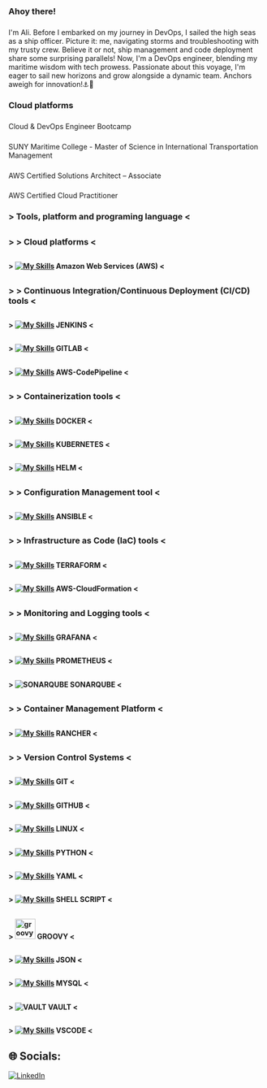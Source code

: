 <h3 align="left">Ahoy there!</h3>

###

<p align="left">I'm Ali. Before I embarked on my journey in DevOps, I sailed the high seas as a ship officer. Picture it: me, navigating storms and troubleshooting with my trusty crew. Believe it or not, ship management and code deployment share some surprising parallels! Now, I'm a DevOps engineer, blending my maritime wisdom with tech prowess. Passionate about this voyage, I'm eager to sail new horizons and grow alongside a dynamic team. Anchors aweigh for innovation!⚓🚀</p>

###

<h3 align="left">Cloud platforms</h3>

###

<p align="left">Cloud & DevOps Engineer Bootcamp</p>

###

<p align="left">SUNY Maritime College  -  Master of Science in International Transportation Management</p>

###

<p align="left">AWS Certified Solutions Architect – Associate</p>

###

<p align="left">AWS Certified Cloud Practitioner</p>

###

<h3 align="left">> Tools, platform and programing language <</h3>

###

## <h3 align="left">> > Cloud platforms <</h3> 
## <h4 align="left">> [![My Skills](https://skillicons.dev/icons?i=aws)](https://skillicons.dev)  Amazon Web Services (AWS) <</h4> 
##
## <h3 align="left">> > Continuous Integration/Continuous Deployment (CI/CD) tools <</h3> 
## <h4 align="left">> [![My Skills](https://skillicons.dev/icons?i=jenkins)](https://skillicons.dev) JENKINS <</h4>
## <h4 align="left">> [![My Skills](https://skillicons.dev/icons?i=gitlab)](https://skillicons.dev) GITLAB <</h4>
## <h4 align="left">> [![My Skills](https://skillicons.dev/icons?i=aws)](https://skillicons.dev) AWS-CodePipeline <</h4>
##
## <h3 align="left">> > Containerization tools <</h3> 
## <h4 align="left">> [![My Skills](https://skillicons.dev/icons?i=docker&perline=3)](https://skillicons.dev) DOCKER <</h4> 
## <h4 align="left">> [![My Skills](https://skillicons.dev/icons?i=kubernetes&perline=3)](https://skillicons.dev) KUBERNETES <</h4> 
## <h4 align="left">> [![My Skills](https://skillicons.dev/icons?i=helm&perline=3)](https://skillicons.dev) HELM <</h4>
##
## <h3 align="left">> > Configuration Management tool <</h3> 
## <h4 align="left">> [![My Skills](https://skillicons.dev/icons?i=ansible)](https://skillicons.dev) ANSIBLE <</h4> 
##
## <h3 align="left">> > Infrastructure as Code (IaC) tools <</h3>
## <h4 align="left">> [![My Skills](https://skillicons.dev/icons?i=terraform)](https://skillicons.dev) TERRAFORM <</h4> 
## <h4 align="left">> [![My Skills](https://skillicons.dev/icons?i=aws)](https://skillicons.dev) AWS-CloudFormation <</h4> 
## <h3 align="left">> > Monitoring and Logging tools <</h3>
## <h4 align="left">> [![My Skills](https://skillicons.dev/icons?i=grafana)](https://skillicons.dev) GRAFANA <</h4> 
## <h4 align="left">> [![My Skills](https://skillicons.dev/icons?i=prometheus)](https://skillicons.dev) PROMETHEUS <</h4>
## <h4 align="left">> ![SONARQUBE](https://img.shields.io/badge/sonarqube-4E9BCD.svg?style=for-the-badge&logo=sonarqube&logoColor=white&color=%234E9BCD) SONARQUBE <</h4>
## 
## <h3 align="left">> > Container Management Platform <</h3>
## <h4 align="left">> [![My Skills](https://skillicons.dev/icons?i=rancher)](https://skillicons.dev) RANCHER <</h4> 
##
## <h3 align="left">> > Version Control Systems  <</h3>
## <h4 align="left">> [![My Skills](https://skillicons.dev/icons?i=git)](https://skillicons.dev) GIT <</h4> 
## <h4 align="left">> [![My Skills](https://skillicons.dev/icons?i=github)](https://skillicons.dev) GITHUB <</h4> 

##
## <h4 align="left">> [![My Skills](https://skillicons.dev/icons?i=linux)](https://skillicons.dev) LINUX <</h4> 
## <h4 align="left">> [![My Skills](https://skillicons.dev/icons?i=py )](https://skillicons.dev) PYTHON <</h4> 
## <h4 align="left">> [![My Skills](https://skillicons.dev/icons?i=yaml)](https://skillicons.dev) YAML <</h4> 
## <h4 align="left">> [![My Skills](https://skillicons.dev/icons?i=bash)](https://skillicons.dev) SHELL SCRIPT <</h4> 
## <h4 align="left">>  <img src="https://cdn.jsdelivr.net/gh/devicons/devicon/icons/groovy/groovy-original.svg" height="40" alt="groovy logo"  /> GROOVY <</h4> 
## <h4 align="left">> [![My Skills](https://skillicons.dev/icons?i=js )](https://skillicons.dev) JSON <</h4> 
## <h4 align="left">> [![My Skills](https://skillicons.dev/icons?i=mysql)](https://skillicons.dev) MYSQL <</h4>
## <h4 align="left">> ![VAULT](https://img.shields.io/badge/vault-FFEC6E.svg?style=for-the-badge&logo=vault&logoColor=white&color=%23FFEC6E) VAULT <</h4> 
## <h4 align="left">> [![My Skills](https://skillicons.dev/icons?i=vscode)](https://skillicons.dev) VSCODE <</h4> 


###
## 🌐 Socials:
[![LinkedIn](https://img.shields.io/badge/LinkedIn-%230077B5.svg?logo=linkedin&logoColor=white)](https://linkedin.com/in/https://www.linkedin.com/in/ali-kus/) 
###





